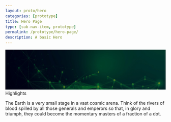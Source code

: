 ```yaml
---
layout: proto/hero
categories: [prototype]
title: Hero Page
type: [sub-nav-item, prototype]
permalink: /prototype/hero-page/
description: A basic Hero
---
```

<img src="../assets/../../assets/images/hero-2.webp" />
<div class="content-section">
<div class="title">Highlights</div>
<p>The Earth is a very small stage in a vast cosmic arena. Think of the rivers of blood spilled by all those generals and emperors so that, in glory and triumph, they could become the momentary masters of a fraction of a dot.</p>
</div>